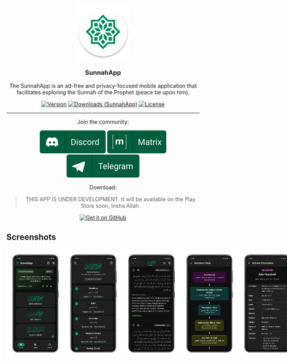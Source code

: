 <div align="center">

<img src="app/src/main/res/mipmap-xxxhdpi/ic_launcher_round.webp" alt='SunnahApp logo' height="140"/>

### SunnahApp

The SunnahApp is an ad-free and privacy-focused mobile application that facilitates exploring the Sunnah of the Prophet (peace be upon him).

[![Version](https://img.shields.io/github/v/release/AlfaazPlus/SunnahApp?include_prereleases&sort=semver&color=025e3e&style=flat-square)](https://github.com/AlfaazPlus/SunnahApp/releases/latest)
[![Downloads (SunnahApp)](https://img.shields.io/github/downloads/AlfaazPlus/SunnahApp/total?logo=github&color=025e3e&style=flat-square)](https://github.com/AlfaazPlus/SunnahApp/releases/latest)
[![License](https://img.shields.io/github/license/AlfaazPlus/SunnahApp?color=025e3e&style=flat-square)](https://github.com/AlfaazPlus/SunnahApp/blob/master/LICENSE)

<hr />

Join the community:

[![Discord](repo_assets/widgets/discord.svg)](https://discord.com/invite/vtutnwzxRb)
[![Matrix](repo_assets/widgets/matrix.svg)](https://matrix.to/#/#AlfaazPlus-ot:matrix.org)
[![Telegram](repo_assets/widgets/telegram.svg)](https://t.me/thequranapp)

Download:

> THIS APP IS UNDER DEVELOPMENT. It will be available on the Play Store soon, Insha Allah.

[<img src="https://user-images.githubusercontent.com/69304392/148696068-0cfea65d-b18f-4685-82b5-329a330b1c0d.png"
alt='Get it on GitHub'
height="80">](https://github.com/alfaazplus/sunnahapp/releases)

</div>

## Screenshots

<div align="center" style="width:100%; display:flex; justify-content:space-between;">
      <img src="repo_assets/screenshots/1_homepage-portrait.png" alt='Screenshot 1' width='30%' />
      <img src="repo_assets/screenshots/2_books_index-portrait.png" alt='Screenshot 2' width='30%' />
      <img src="repo_assets/screenshots/3_reader-portrait.png" alt='Screenshot 3' width='30%' />
      <img src="repo_assets/screenshots/4_narrators_chain-portrait.png" alt='Screenshot 4' width='30%' />
      <img src="repo_assets/screenshots/5_scholar_info-portrait.png" alt='Screenshot 5' width='30%' />
      <img src="repo_assets/screenshots/6_search_results-portrait.png" alt='Screenshot 6' width='30%' />
      <img src="repo_assets/screenshots/7_library-portrait.png" alt='Screenshot 7' width='30%' />
      <img src="repo_assets/screenshots/8_collection_items-portrait.png" alt='Screenshot 8' width='30%' />
      <img src="repo_assets/screenshots/9_layout_options-portrait.png" alt='Screenshot 9' width='30%' />
      <img src="repo_assets/screenshots/10_theme_settings-portrait.png" alt='Screenshot 10' width='30%' />
</div> 
